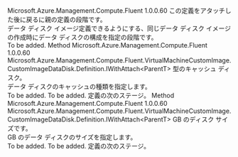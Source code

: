 <Type Name="IWithDiskSettings&lt;ParentT&gt;" FullName="Microsoft.Azure.Management.Compute.Fluent.VirtualMachineCustomImage.CustomImageDataDisk.Definition.IWithDiskSettings&lt;ParentT&gt;">
  <TypeSignature Language="C#" Value="public interface IWithDiskSettings&lt;ParentT&gt;" />
  <TypeSignature Language="ILAsm" Value=".class public interface auto ansi abstract IWithDiskSettings`1&lt;ParentT&gt;" />
  <TypeSignature Language="DocId" Value="T:Microsoft.Azure.Management.Compute.Fluent.VirtualMachineCustomImage.CustomImageDataDisk.Definition.IWithDiskSettings`1" />
  <TypeSignature Language="VB.NET" Value="Public Interface IWithDiskSettings(Of ParentT)" />
  <TypeSignature Language="F#" Value="type IWithDiskSettings&lt;'ParentT&gt; = interface" />
  <AssemblyInfo>
    <AssemblyName>Microsoft.Azure.Management.Compute.Fluent</AssemblyName>
    <AssemblyVersion>1.0.0.60</AssemblyVersion>
  </AssemblyInfo>
  <TypeParameters>
    <TypeParameter Name="ParentT" />
  </TypeParameters>
  <Interfaces />
  <Docs>
    <typeparam name="ParentT">この定義をアタッチした後に戻るに親の定義の段階です。</typeparam>
    <summary>
            データ ディスク イメージ定義できるようにする、同じデータ ディスク イメージの作成時にデータ ディスクの構成を指定の段階です。
            </summary>
    <remarks>To be added.</remarks>
  </Docs>
  <Members>
    <Member MemberName="WithDiskCaching">
      <MemberSignature Language="C#" Value="public Microsoft.Azure.Management.Compute.Fluent.VirtualMachineCustomImage.CustomImageDataDisk.Definition.IWithAttach&lt;ParentT&gt; WithDiskCaching (Microsoft.Azure.Management.Compute.Fluent.Models.CachingTypes cachingType);" />
      <MemberSignature Language="ILAsm" Value=".method public hidebysig newslot virtual instance class Microsoft.Azure.Management.Compute.Fluent.VirtualMachineCustomImage.CustomImageDataDisk.Definition.IWithAttach`1&lt;!ParentT&gt; WithDiskCaching(valuetype Microsoft.Azure.Management.Compute.Fluent.Models.CachingTypes cachingType) cil managed" />
      <MemberSignature Language="DocId" Value="M:Microsoft.Azure.Management.Compute.Fluent.VirtualMachineCustomImage.CustomImageDataDisk.Definition.IWithDiskSettings`1.WithDiskCaching(Microsoft.Azure.Management.Compute.Fluent.Models.CachingTypes)" />
      <MemberSignature Language="VB.NET" Value="Public Function WithDiskCaching (cachingType As CachingTypes) As IWithAttach(Of ParentT)" />
      <MemberSignature Language="F#" Value="abstract member WithDiskCaching : Microsoft.Azure.Management.Compute.Fluent.Models.CachingTypes -&gt; Microsoft.Azure.Management.Compute.Fluent.VirtualMachineCustomImage.CustomImageDataDisk.Definition.IWithAttach&lt;'ParentT&gt;" Usage="iWithDiskSettings.WithDiskCaching cachingType" />
      <MemberType>Method</MemberType>
      <AssemblyInfo>
        <AssemblyName>Microsoft.Azure.Management.Compute.Fluent</AssemblyName>
        <AssemblyVersion>1.0.0.60</AssemblyVersion>
      </AssemblyInfo>
      <ReturnValue>
        <ReturnType>Microsoft.Azure.Management.Compute.Fluent.VirtualMachineCustomImage.CustomImageDataDisk.Definition.IWithAttach&lt;ParentT&gt;</ReturnType>
      </ReturnValue>
      <Parameters>
        <Parameter Name="cachingType" Type="Microsoft.Azure.Management.Compute.Fluent.Models.CachingTypes" />
      </Parameters>
      <Docs>
        <param name="cachingType">型のキャッシュ ディスク。</param>
        <summary>
            データ ディスクのキャッシュの種類を指定します。
            </summary>
        <returns>To be added.</returns>
        <remarks>To be added.</remarks>
        <return>定義の次のステージ。</return>
      </Docs>
    </Member>
    <Member MemberName="WithDiskSizeInGB">
      <MemberSignature Language="C#" Value="public Microsoft.Azure.Management.Compute.Fluent.VirtualMachineCustomImage.CustomImageDataDisk.Definition.IWithAttach&lt;ParentT&gt; WithDiskSizeInGB (int diskSizeGB);" />
      <MemberSignature Language="ILAsm" Value=".method public hidebysig newslot virtual instance class Microsoft.Azure.Management.Compute.Fluent.VirtualMachineCustomImage.CustomImageDataDisk.Definition.IWithAttach`1&lt;!ParentT&gt; WithDiskSizeInGB(int32 diskSizeGB) cil managed" />
      <MemberSignature Language="DocId" Value="M:Microsoft.Azure.Management.Compute.Fluent.VirtualMachineCustomImage.CustomImageDataDisk.Definition.IWithDiskSettings`1.WithDiskSizeInGB(System.Int32)" />
      <MemberSignature Language="VB.NET" Value="Public Function WithDiskSizeInGB (diskSizeGB As Integer) As IWithAttach(Of ParentT)" />
      <MemberSignature Language="F#" Value="abstract member WithDiskSizeInGB : int -&gt; Microsoft.Azure.Management.Compute.Fluent.VirtualMachineCustomImage.CustomImageDataDisk.Definition.IWithAttach&lt;'ParentT&gt;" Usage="iWithDiskSettings.WithDiskSizeInGB diskSizeGB" />
      <MemberType>Method</MemberType>
      <AssemblyInfo>
        <AssemblyName>Microsoft.Azure.Management.Compute.Fluent</AssemblyName>
        <AssemblyVersion>1.0.0.60</AssemblyVersion>
      </AssemblyInfo>
      <ReturnValue>
        <ReturnType>Microsoft.Azure.Management.Compute.Fluent.VirtualMachineCustomImage.CustomImageDataDisk.Definition.IWithAttach&lt;ParentT&gt;</ReturnType>
      </ReturnValue>
      <Parameters>
        <Parameter Name="diskSizeGB" Type="System.Int32" />
      </Parameters>
      <Docs>
        <param name="diskSizeGB">GB のディスク サイズです。</param>
        <summary>
            GB のデータ ディスクのサイズを指定します。
            </summary>
        <returns>To be added.</returns>
        <remarks>To be added.</remarks>
        <return>定義の次のステージ。</return>
      </Docs>
    </Member>
  </Members>
</Type>